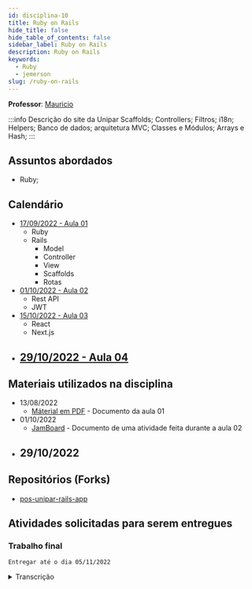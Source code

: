 ```yaml
---
id: disciplina-10
title: Ruby on Rails
hide_title: false
hide_table_of_contents: false
sidebar_label: Ruby on Rails
description: Ruby on Rails
keywords:
  - Ruby
  - jemerson
slug: /ruby-on-rails
---
```


**Professor**: [Mauricio](/professores/mauricio)

:::info Descrição do site da Unipar
Scaffolds; Controllers; Filtros; i18n; Helpers; Banco de dados; arquitetura MVC; Classes e Módulos; Arrays e Hash;
:::

## Assuntos abordados

- Ruby;

## Calendário

- [17/09/2022 - Aula 01](/blog/34)
  - Ruby
  - Rails
    - Model
    - Controller
    - View
    - Scaffolds
    - Rotas
- [01/10/2022 - Aula 02](/blog/35)
  - Rest API
  - JWT
- [15/10/2022 - Aula 03](/blog/36)
  - React
  - Next.js
- [29/10/2022 - Aula 04](/blog/#)
  - 

## Materiais utilizados na disciplina
- 13/08/2022
  - [Máterial em PDF](/docs/aula-34/Ruby-e-Ruby-on-Rails.pdf) - Documento da aula 01
- 01/10/2022
  - [JamBoard](/docs/aula-35/JamBoard.pdf) - Documento de uma atividade feita durante a aula 02
- 29/10/2022
  - 

## Repositórios (Forks)
- [pos-unipar-rails-app](https://github.com/pos-unipar/pos-unipar-rails-app.git)

## Atividades solicitadas para serem entregues

### Trabalho final

```Entregar até o dia 05/11/2022```

<details><summary>Transcrição</summary>
<p>
Fala gurizada, passando aqui para comentar sobre nossa avaliação da disciplina/módulo de **ruby on rails** com **next.js**.

Estou passando com uma semana de antecedência para que vocês possam se organizar.

O projeto/avaliação se dará da seguinte maneira.

1. Entregar um projeto via Github contendo API e Frontend.
2. API em **ruby on rails** contendo um CRUD de uma entidade a escolha de vocês (não tem necessidade de autenticação).
3. Consumir a API no front com **next.js**

A aula passada gravada aborda a parte do front, então não tem segredo. A parte da API fico a disposição para auxílios caso for necessário.
</p>
</details>  